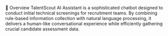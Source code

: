 🎯 Overview
TalentScout AI Assistant is a sophisticated chatbot designed to conduct initial technical screenings for recruitment teams. By combining rule-based information collection with natural language processing, it delivers a human-like conversational experience while efficiently gathering crucial candidate assessment data.
